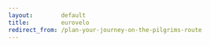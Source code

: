 ```yaml
---
layout:        default
title:         eurovelo
redirect_from: /plan-your-journey-on-the-pilgrims-route
---
```


<main id='project-container'>

</main>

<script>
    
  // SETTING ---------------------------------------------------------------

  var map = L.map('project-container', {
    minZoom: 4,
    center: [55, -10],
    zoom: 4,
    zoomControl: false,
  })
  
  L.control.zoom({position:'bottomright'}).addTo(map);

  // chose a 'known provider' from there: http://leaflet-extras.github.io/leaflet-providers/preview/
  L.tileLayer(
    'http://server.arcgisonline.com/'+
    'ArcGIS/rest/services/World_Topo_Map/'+
    'MapServer/tile/{z}/{y}/{x}'
  ).addTo(map);
  
  $.getJSON("/data/2016-05-21-ev3.geojson", function(data) {
    var layer = L.geoJson(data);
    layer.addTo(map);
    //layer.on('click', function(e){
    //  od.update(turf.lineDistance(data.features[0]));
    //});
  });

 </script>
